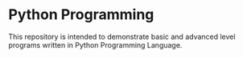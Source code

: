 # Python Programming
This repository is intended to demonstrate basic and advanced level programs written in Python Programming Language.